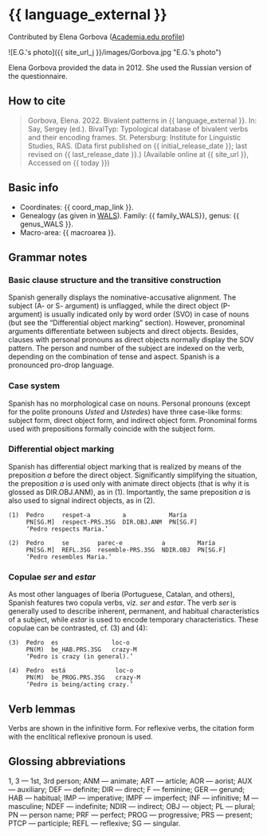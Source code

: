 # {{ language_external }}
Contributed by Elena Gorbova ([Academia.edu profile](https://independent.academia.edu/ElenaGorbova))

![E.G.'s photo]({{ site_url_j }}/images/Gorbova.jpg "E.G.'s photo")

Elena Gorbova provided the data in 2012. She used the Russian version of the questionnaire. 

## How to cite
> Gorbova, Elena. 2022. Bivalent patterns in {{ language_external }}. 
> In: Say, Sergey (ed.). BivalTyp: 
> Typological database of bivalent verbs and their encoding frames. 
> St. Petersburg: Institute for Linguistic Studies, RAS. 
> (Data first published on {{ initial_release_date }}; last revised on {{ last_release_date }}.) 
> (Available online at {{ site_url }}, Accessed on {{ today }})

## Basic info
- Coordinates: {{ coord_map_link }}.
- Genealogy (as given in [WALS](https://wals.info/)). Family: {{ family_WALS}}, genus: {{ genus_WALS }}.
- Macro-area: {{ macroarea }}. 

## Grammar notes

### Basic clause structure and the transitive construction

Spanish generally displays the nominative-accusative alignment. The subject (A- or S- argument) is unflagged, while the direct object (P-argument) is usually indicated only by word order (SVO) in case of nouns (but see the “Differential object marking” section). However, pronominal arguments differentiate between subjects and direct objects. Besides, clauses with personal pronouns as direct objects normally display the SOV pattern. The person and number of the subject are indexed on the verb, depending on the combination of tense and aspect. Spanish is a pronounced pro-drop language.

### Case system

Spanish has no morphological case on nouns. Personal pronouns (except for the polite pronouns *Usted* and *Ustedes*) have three case-like forms: subject form, direct object form, and indirect object form. Pronominal forms used with prepositions formally coincide with the subject form.

### Differential object marking
Spanish has differential object marking that is realized by means of the preposition *a* before the direct object. Significantly simplifying the situation, the preposition *a* is used only with animate direct objects (that is why it is glossed as DIR.OBJ.ANM), as in (1). Importantly, the same preposition *a* is also used to signal indirect objects, as in (2).

```
(1)  Pedro     respet-a         a            María
     PN[SG.M]  respect-PRS.3SG  DIR.OBJ.ANM  PN[SG.F]
     ‘Pedro respects Maria.’

(2)  Pedro     se        parec-e           a         María
     PN[SG.M]  REFL.3SG  resemble-PRS.3SG  NDIR.OBJ  PN[SG.F]
     ‘Pedro resembles Maria.’

```
### Copulae *ser* and *estar*

As most other languages of Iberia (Portuguese, Catalan, and others), Spanish features two copula verbs, viz. *ser* and *estar*. The verb *ser* is generally used to describe inherent, permanent, and habitual characteristics of a subject, while *estar* is used to encode temporary characteristics. These copulae can be contrasted, cf. (3) and (4):

```
(3)  Pedro  es               loc-o
     PN(M)  be_HAB.PRS.3SG   crazy-M
     ‘Pedro is crazy (in general).’

(4)  Pedro  está              loc-o
     PN(M)  be_PROG.PRS.3SG   crazy-M
     ‘Pedro is being/acting crazy.’

```
## Verb lemmas

Verbs are shown in the infinitive form. For reflexive verbs, the citation form with the enclitical reflexive pronoun is used.

## Glossing abbreviations

1, 3 — 1st, 3rd person; ANM — animate; ART — article; AOR — aorist; AUX — auxiliary; DEF — definite; DIR — direct; F — feminine; GER — gerund; HAB — habitual; IMP — imperative; IMPF — imperfect; INF — infinitive; M — masculine; NDEF — indefinite; NDIR — indirect; OBJ — object; PL — plural; PN — person name; PRF — perfect; PROG — progressive; PRS — present; PTCP — participle; REFL — reflexive; SG — singular.
